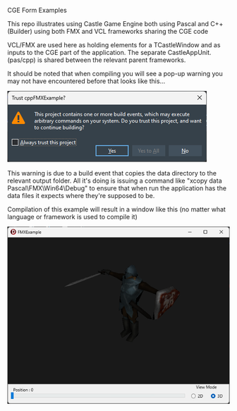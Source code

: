 CGE Form Examples

This repo illustrates using Castle Game Engine both using Pascal and C++(Builder) using both FMX and VCL frameworks sharing the CGE code

VCL/FMX are used here as holding elements for a TCastleWindow and as inputs to the CGE part of the application. The separate CastleAppUnit.(pas/cpp) is shared between the relevant parent frameworks.

It should be noted that when compiling you will see a pop-up warning you may not have encountered before that looks like this...

![Untitled](git-img\Warning.png)

This warning is due to a build event that copies the data directory to the relevant output folder. All it's doing is issuing a command like "xcopy data Pascal\FMX\Win64\Debug" to ensure that when run the application has the data files it expects where they're supposed to be.

Compilation of this example will result in a window like this (no matter what language or framework is used to compile it)

![](git-img\App.png)

